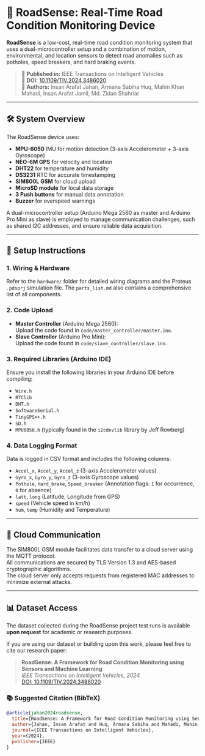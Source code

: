 # 🚗 RoadSense: Real-Time Road Condition Monitoring Device

**RoadSense** is a low-cost, real-time road condition monitoring system that uses a dual-microcontroller setup and a combination of motion, environmental, and location sensors to detect road anomalies such as potholes, speed breakers, and hard braking events.

> 📄 **Published in:** IEEE Transactions on Intelligent Vehicles  
> 📌 **DOI:** [10.1109/TIV.2024.3486020](https://doi.org/10.1109/TIV.2024.3486020)  
> 🧠 **Authors:** Insan Arafat Jahan, Armana Sabiha Huq, Mahin Khan Mahadi, Insan Arafat Jamil, Md. Zidan Shahriar

---


## 🛠️ System Overview

The RoadSense device uses:
- **MPU-6050** IMU for motion detection (3-axis Accelerometer + 3-axis Gyroscope)  
- **NEO-6M GPS** for velocity and location  
- **DHT22** for temperature and humidity  
- **DS3231** RTC for accurate timestamping  
- **SIM800L GSM** for cloud upload  
- **MicroSD module** for local data storage  
- **3 Push buttons** for manual data annotation  
- **Buzzer** for overspeed warnings  

A dual-microcontroller setup (Arduino Mega 2560 as master and Arduino Pro Mini as slave) is employed to manage communication challenges, such as shared I2C addresses, and ensure reliable data acquisition.

---

## 🔧 Setup Instructions

### 1. Wiring & Hardware
Refer to the `hardware/` folder for detailed wiring diagrams and the Proteus `.pdsprj` simulation file. The `parts_list.md` also contains a comprehensive list of all components.

### 2. Code Upload
- **Master Controller** (Arduino Mega 2560):  
  Upload the code found in `code/master_controller/master.ino`.
- **Slave Controller** (Arduino Pro Mini):  
  Upload the code found in `code/slave_controller/slave.ino`.

### 3. Required Libraries (Arduino IDE)
Ensure you install the following libraries in your Arduino IDE before compiling:
- `Wire.h`
- `RTClib`
- `DHT.h`
- `SoftwareSerial.h`
- `TinyGPS++.h`
- `SD.h`
- `MPU6050.h` (typically found in the `i2cdevlib` library by Jeff Rowberg)

### 4. Data Logging Format
Data is logged in CSV format and includes the following columns:
- `Accel_x`, `Accel_y`, `Accel_z` (3-axis Accelerometer values)  
- `Gyro_x`, `Gyro_y`, `Gyro_z` (3-axis Gyroscope values)  
- `Pothole`, `Hard_brake`, `Speed_breaker` (Annotation flags: `1` for occurrence, `0` for absence)  
- `latt`, `long` (Latitude, Longitude from GPS)  
- `speed` (Vehicle speed in km/h)  
- `hum`, `temp` (Humidity and Temperature)  

---

## 📡 Cloud Communication

The SIM800L GSM module facilitates data transfer to a cloud server using the MQTT protocol.  
All communications are secured by TLS Version 1.3 and AES-based cryptographic algorithms.  
The cloud server only accepts requests from registered MAC addresses to minimize external attacks.

---

## 📊 Dataset Access

The dataset collected during the RoadSense project test runs is available **upon request** for academic or research purposes.

If you are using our dataset or building upon this work, please feel free to cite our research paper:

> **RoadSense: A Framework for Road Condition Monitoring using Sensors and Machine Learning**  
> *IEEE Transactions on Intelligent Vehicles, 2024*  
> [DOI: 10.1109/TIV.2024.3486020](https://doi.org/10.1109/TIV.2024.3486020)

### 📚 Suggested Citation (BibTeX)

```bibtex
@article{jahan2024roadsense,
  title={RoadSense: A Framework for Road Condition Monitoring using Sensors and Machine Learning},
  author={Jahan, Insan Arafat and Huq, Armana Sabiha and Mahadi, Mahin Khan and Jamil, Insan Arafat and Shahriar, Md Zidan},
  journal={IEEE Transactions on Intelligent Vehicles},
  year={2024},
  publisher={IEEE}
}
